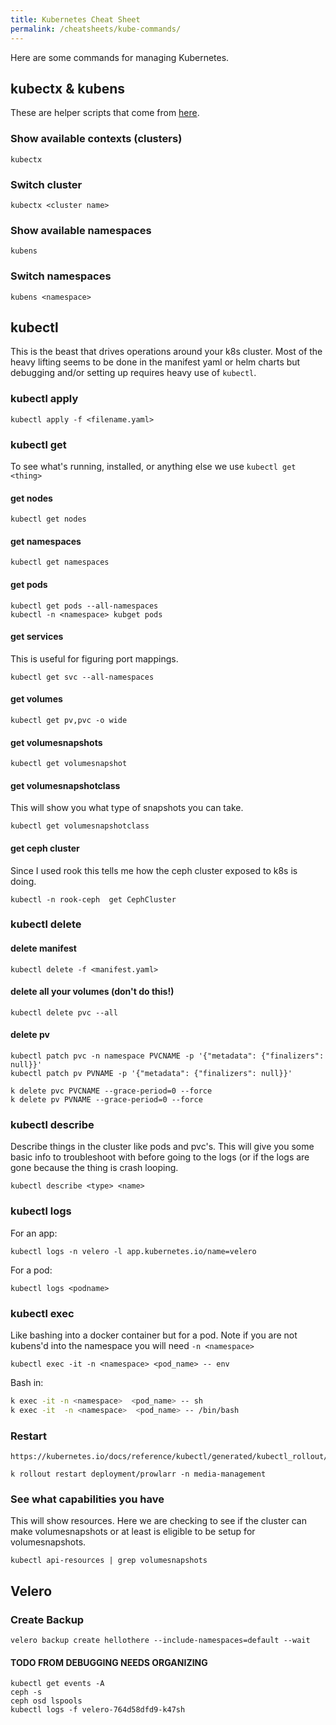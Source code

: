 ```yaml
---
title: Kubernetes Cheat Sheet
permalink: /cheatsheets/kube-commands/
---
```


Here are some commands for managing Kubernetes.

## kubectx & kubens

These are helper scripts that come from [here](https://github.com/ahmetb/kubectx).

### Show available contexts (clusters)

```
kubectx
```

### Switch cluster

```
kubectx <cluster name>
```

### Show available namespaces

```
kubens
```

### Switch namespaces

```
kubens <namespace>
```

## kubectl

This is the beast that drives operations around your k8s cluster. Most of the heavy lifting seems to be done in the manifest yaml or helm charts but debugging and/or setting up requires heavy use of `kubectl`.

### kubectl apply

```
kubectl apply -f <filename.yaml>
```

### kubectl get

To see what's running, installed, or anything else we use `kubectl get <thing>`

#### get nodes

```
kubectl get nodes
```

#### get namespaces

```
kubectl get namespaces
```

#### get pods

```
kubectl get pods --all-namespaces
kubectl -n <namespace> kubget pods 
```

#### get services

This is useful for figuring port mappings.

```
kubectl get svc --all-namespaces
```

#### get volumes

```
kubectl get pv,pvc -o wide
```
#### get volumesnapshots

```
kubectl get volumesnapshot
```

#### get volumesnapshotclass

This will show you what type of snapshots you can take.

```
kubectl get volumesnapshotclass
```

#### get ceph cluster

Since I used rook this tells me how the ceph cluster exposed to k8s is doing.

```
kubectl -n rook-ceph  get CephCluster
```

### kubectl delete

#### delete manifest

```
kubectl delete -f <manifest.yaml>
```

#### delete all your volumes (don't do this!)

```
kubectl delete pvc --all
```

#### delete pv

```
kubectl patch pvc -n namespace PVCNAME -p '{"metadata": {"finalizers": null}}'
kubectl patch pv PVNAME -p '{"metadata": {"finalizers": null}}'

k delete pvc PVCNAME --grace-period=0 --force
k delete pv PVNAME --grace-period=0 --force
```

### kubectl describe

Describe things in the cluster like pods and pvc's. This will give you some basic info to troubleshoot with before going to the logs (or if the logs are gone because the thing is crash looping.

```
kubectl describe <type> <name>
```

### kubectl logs

For an app:

```
kubectl logs -n velero -l app.kubernetes.io/name=velero
```

For a pod:

```
kubectl logs <podname>
```

### kubectl exec

Like bashing into a docker container but for a pod. Note if you are not kubens'd into the namespace you will need `-n <namespace>`

```
kubectl exec -it -n <namespace> <pod_name> -- env
```

Bash in:

```bash
k exec -it -n <namespace>  <pod_name> -- sh
k exec -it  -n <namespace>  <pod_name> -- /bin/bash
```

### Restart

```
https://kubernetes.io/docs/reference/kubectl/generated/kubectl_rollout/kubectl_rollout_restart/

k rollout restart deployment/prowlarr -n media-management
```

### See what capabilities you have

This will show resources. Here we are checking to see if the cluster can make volumesnapshots or at least is eligible to be setup for volumesnapshots.

```
kubectl api-resources | grep volumesnapshots
```

## Velero

### Create Backup

```
velero backup create hellothere --include-namespaces=default --wait
```

#### TODO FROM DEBUGGING NEEDS ORGANIZING

```
kubectl get events -A
ceph -s
ceph osd lspools
kubectl logs -f velero-764d58dfd9-k47sh
```

